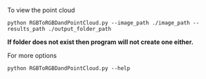 
To view the point cloud
```
python RGBToRGBDandPointCloud.py --image_path ./image_path --results_path ./output_folder_path
```
**If folder does not exist then program will not create one either.**


For more options
```
python RGBToRGBDandPointCloud.py --help 
```
